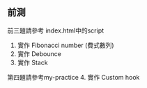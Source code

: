 ## 前測

前三題請參考 index.html中的script
1. 實作 Fibonacci number (費式數列)
2. 實作 Debounce
3. 實作 Stack

第四題請參考my-practice
4. 實作 Custom hook